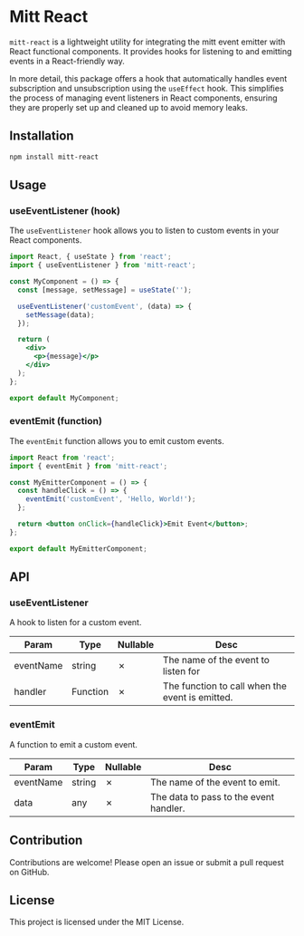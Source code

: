 # Mitt React

`mitt-react` is a lightweight utility for integrating the mitt event emitter with React functional components. It provides hooks for listening to and emitting events in a React-friendly way. <br />

In more detail, this package offers a hook that automatically handles event subscription and unsubscription using the `useEffect` hook. This simplifies the process of managing event listeners in React components, ensuring they are properly set up and cleaned up to avoid memory leaks.

## Installation

```bash
npm install mitt-react
```

## Usage

### useEventListener (hook)

The `useEventListener` hook allows you to listen to custom events in your React components.

```jsx
import React, { useState } from 'react';
import { useEventListener } from 'mitt-react';

const MyComponent = () => {
  const [message, setMessage] = useState('');

  useEventListener('customEvent', (data) => {
    setMessage(data);
  });

  return (
    <div>
      <p>{message}</p>
    </div>
  );
};

export default MyComponent;
```

### eventEmit (function)

The `eventEmit` function allows you to emit custom events.

```jsx
import React from 'react';
import { eventEmit } from 'mitt-react';

const MyEmitterComponent = () => {
  const handleClick = () => {
    eventEmit('customEvent', 'Hello, World!');
  };

  return <button onClick={handleClick}>Emit Event</button>;
};

export default MyEmitterComponent;
```

## API

### useEventListener

A hook to listen for a custom event.

| Param     | Type     | Nullable | Desc                                            |
| --------- | -------- | -------- | ----------------------------------------------- |
| eventName | string   | &cross;  | The name of the event to listen for             |
| handler   | Function | &cross;  | The function to call when the event is emitted. |

### eventEmit

A function to emit a custom event.

| Param     | Type   | Nullable | Desc                                   |
| --------- | ------ | -------- | -------------------------------------- |
| eventName | string | &cross;  | The name of the event to emit.         |
| data      | any    | &cross;  | The data to pass to the event handler. |

## Contribution

Contributions are welcome! Please open an issue or submit a pull request on GitHub.

## License

This project is licensed under the MIT License.
